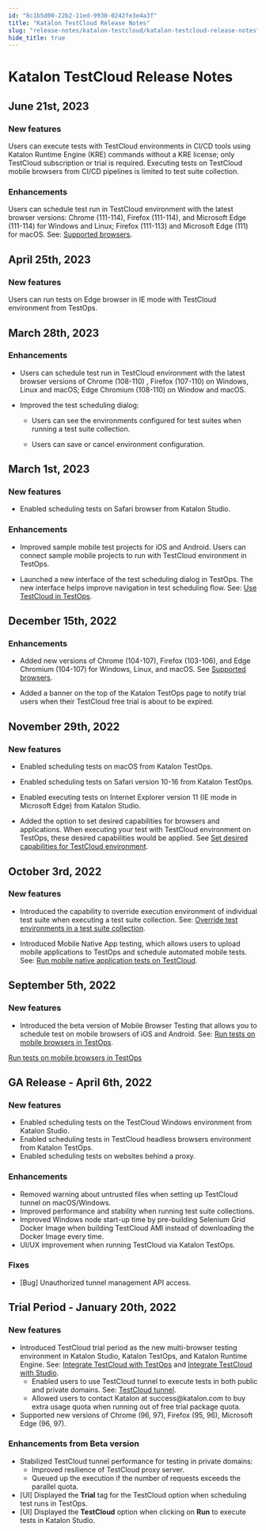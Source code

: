 ```yaml
---
id: "8c1b5d00-22b2-11ed-9930-0242fe3e4a3f"
title: "Katalon TestCloud Release Notes"
slug: "release-notes/katalon-testcloud/katalon-testcloud-release-notes"
hide_title: true
---
```


# <a id="id_release-notes" class="anchor_top_offset"/><a id="ariaid-title1" class="anchor_top_offset"/><span xmlns="http://www.w3.org/1999/xhtml" className="ph">Katalon TestCloud</span>  Release Notes


## <a id="concept-6062" class="anchor_top_offset"/>June 21st, 2023


### New features

<p xmlns="http://www.w3.org/1999/xhtml" className="p">Users can execute tests with TestCloud environments in CI/CD tools using Katalon Runtime Engine (KRE) commands  without a KRE  license; only TestCloud subscription or trial is required. Executing tests on TestCloud mobile browsers from CI/CD pipelines is limited to test suite collection.</p> 

### Enhancements

<p xmlns="http://www.w3.org/1999/xhtml" className="p">Users can schedule test run in TestCloud environment with the latest browser versions: Chrome (111-114), Firefox (111-114), and Microsoft Edge (111-114) for Windows and Linux; Firefox (111-113) and Microsoft Edge (111) for macOS. See: <a className="xref" href="/docs/supported-execution-environments/supported-environments-for-katalon-testcloud#id_2">Supported browsers</a>.</p> 

## <a id="concept-9780" class="anchor_top_offset"/>April 25th, 2023


### New features

<p xmlns="http://www.w3.org/1999/xhtml" className="p">Users can run tests on Edge browser in IE mode with <span className="ph">TestCloud</span> environment from <span className="ph">TestOps</span>.</p> 

## <a id="concept-9445" class="anchor_top_offset"/>March 28th, 2023


### Enhancements

<div xmlns="http://www.w3.org/1999/xhtml" className="p"><ul className="ul"><li className="li"><p className="p">Users can schedule test run in TestCloud environment with the latest browser versions of Chrome (108-110) , Firefox (107-110) on Windows, Linux and macOS; Edge Chromium (108-110) on Window and macOS.</p></li><li className="li"><div className="p">Improved the test scheduling dialog:<ul className="ul"><li className="li"><p className="p">Users can see the environments configured for test suites when running a test suite collection.</p></li><li className="li"><p className="p">Users can save or cancel environment configuration.</p></li></ul></div></li></ul></div>

## <a id="concept-6948" class="anchor_top_offset"/>March 1st, 2023


### New features

<div xmlns="http://www.w3.org/1999/xhtml" className="p"><ul className="ul"><li className="li"><p className="p">Enabled scheduling tests on  Safari browser  from Katalon Studio.</p></li></ul></div>

### Enhancements

<div xmlns="http://www.w3.org/1999/xhtml" className="p"><ul className="ul"><li className="li"><p className="p">Improved sample mobile test projects for iOS and Android. Users can connect sample mobile projects to run with TestCloud environment in TestOps.</p></li><li className="li"><p className="p">Launched a new interface of the test scheduling dialog in TestOps. The new interface helps improve navigation in test scheduling flow. See: <a className="xref" href="/docs/execute/test-execution-with-testcloud/use-testcloud-in-testops">Use TestCloud in TestOps</a>.</p></li></ul></div>

## <a id="concept-2870" class="anchor_top_offset"/>December 15th, 2022


### Enhancements

<div xmlns="http://www.w3.org/1999/xhtml" className="p"><ul className="ul"><li className="li"><p className="p">Added new versions of Chrome (104-107), Firefox (103-106), and Edge Chromium (104-107) for Windows, Linux, and macOS. See <a className="xref" href="/docs/supported-execution-environments/supported-environments-for-katalon-testcloud#id_2">Supported browsers</a>.</p></li><li className="li"><p className="p">Added a banner on the top of the Katalon TestOps page to notify trial users when their TestCloud free trial is about to be expired. </p></li></ul></div>

## <a id="concept-1874" class="anchor_top_offset"/>November 29th, 2022


### New features

<div xmlns="http://www.w3.org/1999/xhtml" className="p"><ul className="ul"><li className="li"><p className="p">Enabled scheduling tests on  macOS  from Katalon TestOps.</p></li><li className="li"><p className="p">Enabled scheduling tests on  Safari version 10-16 from Katalon TestOps.</p></li><li className="li"><p className="p">Enabled executing  tests on Internet Explorer version 11 (IE mode in Microsoft Edge) from Katalon Studio.</p></li><li className="li"><p className="p">Added the option to set desired capabilities for  browsers and applications. When executing your test with TestCloud environment on TestOps, these desired capabilities would be applied. See <a className="xref" href="/docs/execute/test-execution-with-testcloud/set-desired-capabilities-for-testcloud-environment">Set desired capabilities for TestCloud environment</a>.</p></li></ul></div>

## <a id="concept-5047" class="anchor_top_offset"/>October 3rd, 2022


### New features

<ul xmlns="http://www.w3.org/1999/xhtml" className="ul"><li className="li"><p className="p">Introduced the capability to override execution environment of individual test suite when executing a test suite collection. See: <a className="xref" href="/docs/execute/test-execution-with-testcloud/override-test-environments-in-a-test-suite-collection">Override test environments in a test suite collection</a>.</p></li><li className="li"><p className="p">Introduced Mobile Native App testing, which allows users to upload mobile applications to <span className="ph">TestOps</span> and schedule automated mobile tests. See: <a className="xref" href="/docs/execute/test-execution-with-testcloud/run-mobile-native-application-tests-on-testcloud">Run mobile native application tests on <span className="ph">TestCloud</span></a>.</p></li></ul> 

## <a id="concept-1561" class="anchor_top_offset"/>September 5th, 2022


### New features

<div xmlns="http://www.w3.org/1999/xhtml" className="p"><ul className="ul"><li className="li">Introduced the beta version of Mobile Browser Testing that allows you to schedule test on mobile browsers of iOS and Android. See: <a className="xref" href="/docs/execute/test-execution-with-testcloud/run-tests-on-mobile-browsers-with-testcloud#task-1406">Run tests on mobile browsers in <span className="ph">TestOps</span></a>.</li></ul><a className="xref" href="/docs/execute/test-execution-with-testcloud/run-tests-on-mobile-browsers-with-testcloud#task-1406">Run tests on mobile browsers in <span className="ph">TestOps</span></a></div>

## <a id="id_1" class="anchor_top_offset"/>GA Release - April 6th, 2022


### New features

<div xmlns="http://www.w3.org/1999/xhtml" className="p"><ul className="ul"><li className="li">Enabled scheduling tests on the TestCloud Windows environment from Katalon Studio.</li><li className="li">Enabled scheduling tests in TestCloud headless browsers environment from Katalon TestOps.</li><li className="li">Enabled scheduling tests on websites behind a proxy.</li></ul></div>

### Enhancements

<div xmlns="http://www.w3.org/1999/xhtml" className="p"><ul className="ul"><li className="li">Removed warning about untrusted files when setting up TestCloud tunnel on macOS/Windows.</li><li className="li">Improved performance and stability when running test suite collections.</li><li className="li">Improved Windows node start-up time by pre-building Selenium Grid Docker Image when building TestCloud AMI instead of downloading the Docker Image every time.</li><li className="li">UI/UX improvement when running TestCloud via Katalon TestOps.</li></ul></div>

### Fixes

<div xmlns="http://www.w3.org/1999/xhtml" className="p"><ul className="ul"><li className="li">[Bug] Unauthorized tunnel management API access.</li></ul></div>

## <a id="id_5" class="anchor_top_offset"/>Trial Period - January 20th, 2022


### New features

<div xmlns="http://www.w3.org/1999/xhtml" className="p"><ul className="ul"><li className="li">Introduced TestCloud trial period as the new multi-browser testing environment in Katalon Studio, Katalon TestOps, and Katalon Runtime Engine. See: <a className="xref" href="/docs/execute/test-execution-with-testcloud/use-testcloud-in-testops">Integrate TestCloud with TestOps</a> and <a className="xref" href="/docs/execute/test-execution-with-testcloud/use-testcloud-in-katalon-studio">Integrate TestCloud with Studio</a>. <ul className="ul"><li className="li">Enabled users to use TestCloud tunnel to execute tests in both public and private domains. See: <a className="xref" href="/docs/execute/test-execution-with-testcloud/testcloud-tunnel">TestCloud tunnel</a>.</li><li className="li">Allowed users to contact Katalon at success@katalon.com to buy extra usage quota when running out of free trial package quota.</li></ul></li><li className="li">Supported new versions of Chrome (96, 97), Firefox (95, 96), Microsoft Edge (96, 97).</li></ul></div>

### Enhancements from Beta version

<div xmlns="http://www.w3.org/1999/xhtml" className="p"><ul className="ul"><li className="li">Stabilized TestCloud tunnel performance for testing in private domains: <ul className="ul"><li className="li">Improved resilience of TestCloud proxy server.</li><li className="li">Queued up the execution if the number of requests exceeds the parallel quota.</li></ul></li><li className="li">[UI] Displayed the <strong className="ph b">Trial</strong> tag for the TestCloud option when scheduling test runs in TestOps.</li><li className="li">[UI] Displayed the <strong className="ph b">TestCloud</strong> option when clicking on <strong className="ph b">Run</strong> to execute tests in Katalon Studio.</li></ul></div>
